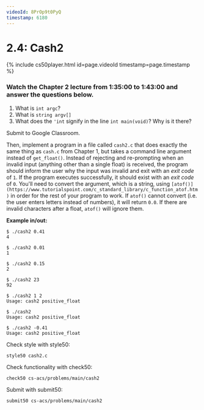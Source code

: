 ```yaml
---
videoId: 8PrOp9t0PyQ
timestamp: 6180
---
```

# 2.4: Cash2

{% include cs50player.html id=page.videoId timestamp=page.timestamp %}

### Watch the Chapter 2 lecture from 1:35:00 to 1:43:00 and answer the questions below.
1. What is `int argc`?
2. What is `string argv[]`
3. What does the `'int` signify in the line `int main(void)`? Why is it there?

Submit to Google Classroom.

Then, implement a program in a file called `cash2.c` that does exactly the same thing as `cash.c` from Chapter 1, but takes a command line argument instead of `get_float()`. Instead of rejecting and re-prompting when an invalid input (anything other than a single float) is received, the program should inform the user why the input was invalid and exit with an _exit code_ of `1`. If the program executes successfully, it should exist with an _exit code_ of `0`. You'll need to convert the argument, which is a string, using `[atof()](https://www.tutorialspoint.com/c_standard_library/c_function_atof.htm)` in order for the rest of your program to work. If `atof()` cannot convert (i.e. the user enters letters instead of numbers), it will return `0.0`. If there are invalid characters after a float, `atof()` will ignore them.

__Example in/out:__

```
$ ./cash2 0.41
4
```
```
$ ./cash2 0.01
1
```
```
$ ./cash2 0.15
2
```
```
$ ./cash2 23
92
```
```
$ ./cash2 1 2
Usage: cash2 positive_float
```
```
$ ./cash2
Usage: cash2 positive_float
```
```
$ ./cash2 -0.41
Usage: cash2 positive_float
```

Check style with style50:
```
style50 cash2.c
```

Check functionality with check50:
```
check50 cs-acs/problems/main/cash2
```

Submit with submit50:
```
submit50 cs-acs/problems/main/cash2
```